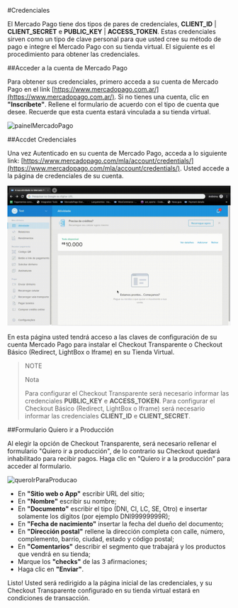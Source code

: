 #Credenciales

El Mercado Pago tiene dos tipos de pares de credenciales, **CLIENT_ID** | **CLIENT_SECRET** e **PUBLIC_KEY** | **ACCESS_TOKEN**. Estas credenciales sirven como un tipo de clave personal para que usted cree su método de pago e integre el Mercado Pago con su tienda virtual. El siguiente es el procedimiento para obtener las credenciales.

##Acceder a la cuenta de Mercado Pago

Para obtener sus credenciales, primero acceda a su cuenta de Mercado Pago en el link [https://www.mercadopago.com.ar/](https://www.mercadopago.com.ar/).
Si no tienes una cuenta, clic en **"Inscríbete"**. Rellene el formulario de acuerdo con el tipo de cuenta que desee. Recuerde que esta cuenta estará vinculada a su tienda virtual.

![painelMercadoPago](/images/painelMercadoPago.gif)

##Accdet Credenciales

Una vez Autenticado en su cuenta de Mercado Pago, acceda a lo siguiente link: [https://www.mercadopago.com/mla/account/credentials/](https://www.mercadopago.com/mla/account/credentials/).
Usted accede a la página de credenciales de su cuenta.

![paginaCredenciais](/images/paginaCredenciais.gif)

En esta página usted tendrá acceso a las claves de configuración de su cuenta Mercado Pago para instalar el Checkout Transparente o Checkout Básico (Redirect, LightBox o Iframe) en su Tienda Virtual.

> NOTE
>
> Nota
>
> Para configurar el Checkout Transparente será necesario informar las credenciales **PUBLIC_KEY** e **ACCESS_TOKEN**.
> Para configurar el Checkout Básico (Redirect, LightBox o Iframe) será necesario informar las credenciales **CLIENT_ID** e **CLIENT_SECRET**.

##Formulario Quiero ir a Producción

Al elegir la opción de Checkout Transparente, será necesario rellenar el formulario "Quiero ir a producción", de lo contrario su Checkout quedará inhabilitado para recibir pagos.
Haga clic en "Quiero ir a la producción" para acceder al formulario.

![queroIrParaProducao](/images/queroIrParaProducao.gif)

* En **"Sitio web o App"** escribir URL del sitio;
* En **"Nombre"** escribir su nombre;
* En **"Documento"** escribir el tipo (DNI, CI, LC, SE, Otro) e insertar solamente los dígitos (por ejemplo DNI99999999R);
* En **"Fecha de nacimiento"** insertar la fecha del dueño del documento;
* En **"Dirección postal"** rellene la dirección completa con calle, número, complemento, barrio, ciudad, estado y código postal;
* En **"Comentarios"** describir el segmento que trabajará y los productos que vendrá en su tienda;
* Marque los **"checks"** de las 3 afirmaciones;
* Haga clic en **"Enviar"**.

Listo! Usted será redirigido a la página inicial de las credenciales, y su Checkout Transparente configurado en su tienda virtual estará en condiciones de transacción.